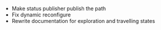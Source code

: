 - Make status publisher publish the path
- Fix dynamic reconfigure
- Rewrite documentation for exploration and travelling states